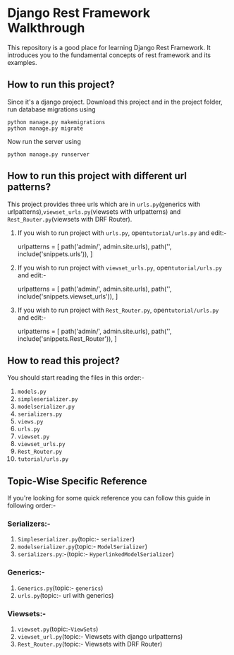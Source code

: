 # Django Rest Framework Walkthrough
This repository is a good place for learning Django Rest Framework. It introduces you to the fundamental concepts of rest framework and its examples.
## How to run this project?
Since it's a django project. Download this project and in the project folder, run database migrations using

    python manage.py makemigrations
    python manage.py migrate

Now run the server using

    python manage.py runserver

## How to run this project with different url patterns?
This project provides three urls which are in `urls.py`(generics with urlpatterns),`viewset_urls.py`(viewsets with urlpatterns) and `Rest_Router.py`(viewsets with DRF Router).
1) If you wish to run project with `urls.py`, open`tutorial/urls.py` and edit:-


    urlpatterns = [
        path('admin/', admin.site.urls),
        path('', include('snippets.urls')),
    ] 

2) If you wish to run project with `viewset_urls.py`, open`tutorial/urls.py` and edit:-

    
    urlpatterns = [
        path('admin/', admin.site.urls),
        path('', include('snippets.viewset_urls')),
    ]

3) If you wish to run project with `Rest_Router.py`, open`tutorial/urls.py` and edit:-

    
    urlpatterns = [
        path('admin/', admin.site.urls),
        path('', include('snippets.Rest_Router')),
    ]
## How to read this project?
You should start reading the files in this order:-
1)  `models.py`
2)  `simpleserializer.py`
3)  `modelserializer.py`
4)  `serializers.py`
5)  `views.py`
6)  `urls.py`
7)  `viewset.py`
8)  `viewset_urls.py`
9)  `Rest_Router.py`
10) `tutorial/urls.py`

## Topic-Wise Specific Reference
If you're looking for some quick reference you can follow this guide in following order:-
### Serializers:-
1) `Simpleserializer.py`(topic:- `serializer`)
2) `modelserializer.py`(topic:- `ModelSerializer`)
3) `serializers.py`:-(topic:- `HyperlinkedModelSerializer`)
### Generics:-
1) `Generics.py`(topic:- `generics`)
2) `urls.py`(topic:- url with generics)
### Viewsets:-
1) `viewset.py`(topic:-`ViewSets`)
2) `viewset_url.py`(topic:- Viewsets with django urlpatterns)
3) `Rest_Router.py`(topic:- Viewsets with DRF Router)